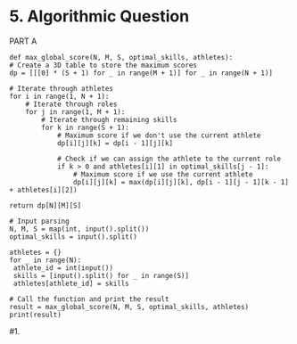  # 5. Algorithmic Question
PART A
    
    def max_global_score(N, M, S, optimal_skills, athletes):
    # Create a 3D table to store the maximum scores
    dp = [[[0] * (S + 1) for _ in range(M + 1)] for _ in range(N + 1)]

    # Iterate through athletes
    for i in range(1, N + 1):
        # Iterate through roles
        for j in range(1, M + 1):
            # Iterate through remaining skills
            for k in range(S + 1):
                # Maximum score if we don't use the current athlete
                dp[i][j][k] = dp[i - 1][j][k]

                # Check if we can assign the athlete to the current role
                if k > 0 and athletes[i][1] in optimal_skills[j - 1]:
                    # Maximum score if we use the current athlete
                    dp[i][j][k] = max(dp[i][j][k], dp[i - 1][j - 1][k - 1] + athletes[i][2])

    return dp[N][M][S]

    # Input parsing
    N, M, S = map(int, input().split())
    optimal_skills = input().split()

    athletes = {}
    for _ in range(N):
     athlete_id = int(input())
     skills = [input().split() for _ in range(S)]
     athletes[athlete_id] = skills

    # Call the function and print the result
    result = max_global_score(N, M, S, optimal_skills, athletes)
    print(result)
#1.

